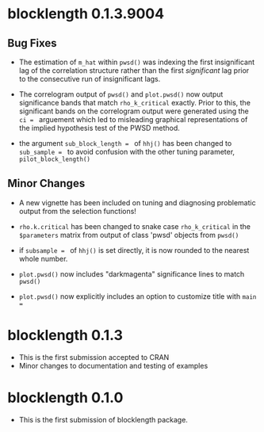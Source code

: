 # blocklength 0.1.3.9004


## Bug Fixes

* The estimation of `m_hat` within `pwsd()` was indexing the first insignificant lag of the correlation structure rather than the first *significant* lag prior to the consecutive run of insignificant lags.

* The correlogram output of `pwsd()` and `plot.pwsd()` now output significance bands that match `rho_k_critical` exactly. Prior to this, the significant bands on the correlogram output were generated using the `ci = ` arguement which led to misleading graphical representations of the implied hypothesis test of the PWSD method.

* the argument `sub_block_length = ` of `hhj()` has been changed to `sub_sample = ` to avoid confusion with the other tuning parameter, `pilot_block_length()`


## Minor Changes

* A new vignette has been included on tuning and diagnosing problematic output from the selection functions!

* `rho.k.critical` has been changed to snake case `rho_k_critical` in the `$parameters` matrix from output of class 'pwsd' objects from `pwsd()`

* if `subsample = ` of `hhj()` is set directly, it is now rounded to the nearest whole number.

* `plot.pwsd()` now includes "darkmagenta" significance lines to match `pwsd()`

* `plot.pwsd()` now explicitly includes an option to customize title with `main = `


# blocklength 0.1.3

* This is the first submission accepted to CRAN
* Minor changes to documentation and testing of examples


# blocklength 0.1.0

* This is the first submission of blocklength package.
